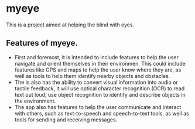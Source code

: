# myeye
This is a project aimed at helping the blind with eyes.

## Features of myeye.
* First and foremost, it is intended to include features to help the user navigate and orient themselves in their environmen. This could include features like GPS and maps to help the user know where they are, as well as tools to help them identify nearby objects and obstacles.
* The is also has the ability to convert visual information into audio or tactile feedback, it will use optical character recognition (OCR) to read text out loud, use object recognition to identify and describe objects in the environment. 
* The app also has features to help the user communicate and interact with others, such as text-to-speech and speech-to-text tools, as well as tools for sending and receiving messages.





[//]: # (Code Lord, Python is suitable for this project)
